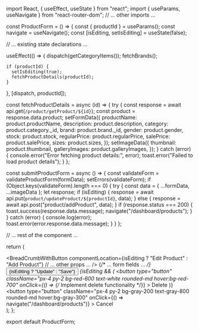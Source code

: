 import React, { useEffect, useState } from "react";
import { useParams, useNavigate } from "react-router-dom";
// ... other imports ...

const ProductForm = () => {
  const { productId } = useParams();
  const navigate = useNavigate();
  const [isEditing, setIsEditing] = useState(false);

  // ... existing state declarations ...

  useEffect(() => {
    dispatch(getCategoryItems());
    fetchBrands();

    if (productId) {
      setIsEditing(true);
      fetchProductDetails(productId);
    }
  }, [dispatch, productId]);

  const fetchProductDetails = async (id) => {
    try {
      const response = await api.get(`/product/getProduct/${id}`);
      const product = response.data.product;
      setFormData({
        productName: product.productName,
        description: product.description,
        category: product.category._id,
        brand: product.brand._id,
        gender: product.gender,
        stock: product.stock,
        regularPrice: product.regularPrice,
        salePrice: product.salePrice,
        sizes: product.sizes,
      });
      setImageData({
        thumbnail: product.thumbnail,
        galleryImages: product.galleryImages,
      });
    } catch (error) {
      console.error("Error fetching product details:", error);
      toast.error("Failed to load product details");
    }
  };

  const submitProductForm = async () => {
    const validateForm = validateProductForm(formData);
    setErrors(validateForm);
    if (Object.keys(validateForm).length === 0) {
      try {
        const data = { ...formData, ...imageData };
        let response;
        if (isEditing) {
          response = await api.put(`product/updateProduct/${productId}`, data);
        } else {
          response = await api.post("product/addProduct", data);
        }
        if (response.status === 200) {
          toast.success(response.data.message);
          navigate("/dashboard/products");
        }
      } catch (error) {
        console.log(error);
        toast.error(error.response.data.message);
      }
    }
  };

  // ... rest of the component ...

  return (
    <div className="container mx-auto px-4">
      <BreadCrumbWithButton
        componentLocation={isEditing ? "Edit Product" : "Add Product"}
        // ... other props ...
      />
      {/* ... form fields ... */}
      <div className="mt-6 px-20">
        <div className="flex justify-end space-x-3">
          <button
            type="button"
            onClick={submitProductForm}
            className="px-4 py-2 bg-black text-white rounded-md hover:bg-gray-900"
          >
            {isEditing ? "Update" : "Save"}
          </button>
          {isEditing && (
            <button
              type="button"
              className="px-4 py-2 bg-red-600 text-white rounded-md hover:bg-red-700"
              onClick={() => {/* Implement delete functionality */}}
            >
              Delete
            </button>
          )}
          <button
            type="button"
            className="px-4 py-2 bg-gray-200 text-gray-800 rounded-md hover:bg-gray-300"
            onClick={() => navigate("/dashboard/products")}
          >
            Cancel
          </button>
        </div>
      </div>
    </div>
  );
};

export default ProductForm;